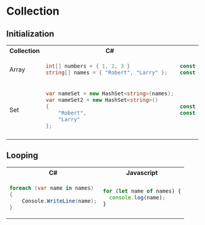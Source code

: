 # Collection
## Initialization
<table>
  <tr>
    <th>
    Collection
    </th>
    <th>
    C#
    </th>
    <th>
    Javascript
    </th>
  </tr>
  <tr>
    <td>
    Array
    </td>
    <td>
    
```C#
int[] numbers = { 1, 2, 3 }
string[] names = { "Robert", "Larry" };
```

</td>
<td>

```Javascript
const numbers = [1, 2, 3];
const names = ['Robert', 'Larry'];
```
    
</td>
</tr>
<tr>
<td>Set</td>
<td>

```C#
var nameSet = new HashSet<string>(names);
var nameSet2 = new HashSet<string>()
{
    "Robert", 
    "Larry"
};
```

</td>
<td>

```javascript
const nameSet = new Set(names);
const nameSet2 = new Set(['Robert', 'Larry']);
```
</td>
</tr>
<tr>
<td></td>
<td></td>
<td></td>
</tr>
</table>


## Looping
<table>
  <tr>
    <th>
    C#
    </th>
    <th>
    Javascript
    </th>
  </tr>
<tr>
<td>

```C#
foreach (var name in names)
{
    Console.WriteLine(name);
}
```
</td>
<td>

```Javascript
for (let name of names) {
  console.log(name);
}
```
</td>
</tr>
</table>
